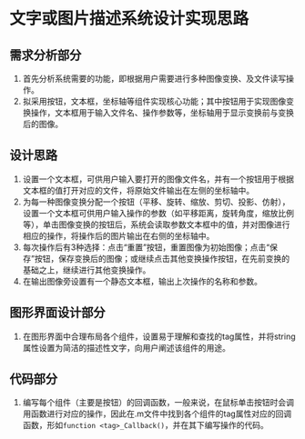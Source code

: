 # 文字或图片描述系统设计实现思路

## 需求分析部分

1. 首先分析系统需要的功能，即根据用户需要进行多种图像变换、及文件读写操作。
2. 拟采用按钮，文本框，坐标轴等组件实现核心功能；其中按钮用于实现图像变换操作，文本框用于输入文件名、操作参数等，坐标轴用于显示变换前与变换后的图像。

## 设计思路

1. 设置一个文本框，可供用户输入要打开的图像文件名，并有一个按钮用于根据文本框的值打开对应的文件，将原始文件输出在左侧的坐标轴中。
2. 为每一种图像变换分配一个按钮（平移、旋转、缩放、剪切、投影、仿射），设置一个文本框可供用户输入操作的参数（如平移距离，旋转角度，缩放比例等），单击图像变换的按钮后，系统会读取参数文本框中的值，并对图像进行相应的操作，将操作后的图片输出在右侧的坐标轴中。
3. 每次操作后有3种选择：点击“重置”按钮，重置图像为初始图像；点击“保存”按钮，保存变换后的图像；或继续点击其他变换操作按钮，在先前变换的基础之上，继续进行其他变换操作。
4. 在输出图像旁设置有一个静态文本框，输出上次操作的名称和参数。

## 图形界面设计部分

1. 在图形界面中合理布局各个组件，设置易于理解和查找的tag属性，并将string属性设置为简洁的描述性文字，向用户阐述该组件的用途。

## 代码部分

1. 编写每个组件（主要是按钮）的回调函数，一般来说，在鼠标单击按钮时会调用函数进行对应的操作，因此在.m文件中找到各个组件的tag属性对应的回调函数，形如```function <tag>_Callback()```，并在其下编写操作的代码。

